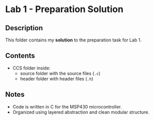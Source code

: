 # Lab 1 - Preparation Solution

## Description
This folder contains my **solution** to the preparation task for Lab 1.

## Contents
- CCS folder inside:
  - source folder with the source files (`.c`)
  - header folder with header files (`.h`)

## Notes
- Code is written in C for the MSP430 microcontroller.
- Organized using layered abstraction and clean modular structure.
